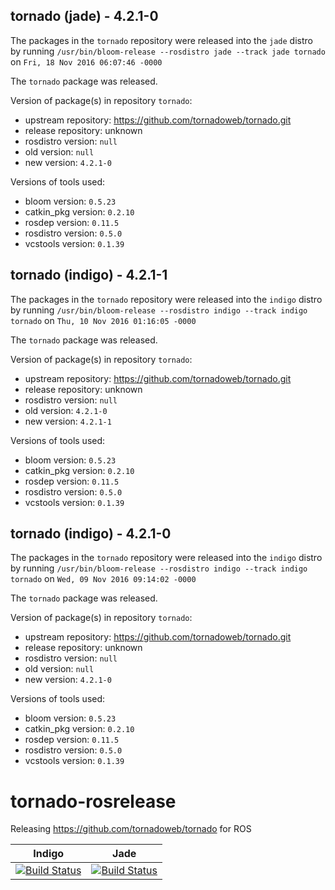 ## tornado (jade) - 4.2.1-0

The packages in the `tornado` repository were released into the `jade` distro by running `/usr/bin/bloom-release --rosdistro jade --track jade tornado` on `Fri, 18 Nov 2016 06:07:46 -0000`

The `tornado` package was released.

Version of package(s) in repository `tornado`:

- upstream repository: https://github.com/tornadoweb/tornado.git
- release repository: unknown
- rosdistro version: `null`
- old version: `null`
- new version: `4.2.1-0`

Versions of tools used:

- bloom version: `0.5.23`
- catkin_pkg version: `0.2.10`
- rosdep version: `0.11.5`
- rosdistro version: `0.5.0`
- vcstools version: `0.1.39`


## tornado (indigo) - 4.2.1-1

The packages in the `tornado` repository were released into the `indigo` distro by running `/usr/bin/bloom-release --rosdistro indigo --track indigo tornado` on `Thu, 10 Nov 2016 01:16:05 -0000`

The `tornado` package was released.

Version of package(s) in repository `tornado`:

- upstream repository: https://github.com/tornadoweb/tornado.git
- release repository: unknown
- rosdistro version: `null`
- old version: `4.2.1-0`
- new version: `4.2.1-1`

Versions of tools used:

- bloom version: `0.5.23`
- catkin_pkg version: `0.2.10`
- rosdep version: `0.11.5`
- rosdistro version: `0.5.0`
- vcstools version: `0.1.39`


## tornado (indigo) - 4.2.1-0

The packages in the `tornado` repository were released into the `indigo` distro by running `/usr/bin/bloom-release --rosdistro indigo --track indigo tornado` on `Wed, 09 Nov 2016 09:14:02 -0000`

The `tornado` package was released.

Version of package(s) in repository `tornado`:

- upstream repository: https://github.com/tornadoweb/tornado.git
- release repository: unknown
- rosdistro version: `null`
- old version: `null`
- new version: `4.2.1-0`

Versions of tools used:

- bloom version: `0.5.23`
- catkin_pkg version: `0.2.10`
- rosdep version: `0.11.5`
- rosdistro version: `0.5.0`
- vcstools version: `0.1.39`


# tornado-rosrelease
Releasing https://github.com/tornadoweb/tornado for ROS

| Indigo | Jade |
|:------:|:----:|
| [![Build Status](https://travis-ci.org/asmodehn/tornado-rosrelease.svg?branch=release%2Findigo%2Ftornado)](https://travis-ci.org/asmodehn/tornado-rosrelease) | [![Build Status](https://travis-ci.org/asmodehn/tornado-rosrelease.svg?branch=release%2Fjade%2Ftornado)](https://travis-ci.org/asmodehn/tornado-rosrelease) |

